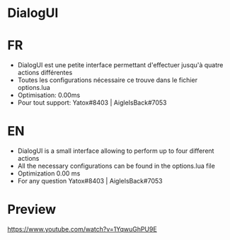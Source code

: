 # DialogUI

# FR
- DialogUI est une petite interface permettant d'effectuer jusqu'à quatre actions différentes
- Toutes les configurations nécessaire ce trouve dans le fichier options.lua
- Optimisation: 0.00ms
- Pour tout support: Yatox#8403 | AigleIsBack#7053

# EN
- DialogUI is a small interface allowing to perform up to four different actions
- All the necessary configurations can be found in the options.lua file
- Optimization 0.00 ms
- For any question Yatox#8403 | AigleIsBack#7053

# Preview 
https://www.youtube.com/watch?v=1YqwuGhPU9E
